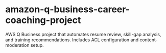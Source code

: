# amazon-q-business-career-coaching-project
AWS Q Business project that automates resume review, skill-gap analysis, and training recommendations. Includes ACL configuration and content-moderation setup.
